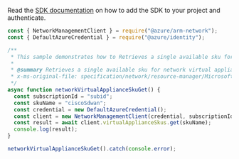 Read the [SDK documentation](https://github.com/Azure/azure-sdk-for-js/blob/%40azure%2Farm-network_27.0.0/sdk/network/arm-network/README.md) on how to add the SDK to your project and authenticate.

```javascript
const { NetworkManagementClient } = require("@azure/arm-network");
const { DefaultAzureCredential } = require("@azure/identity");

/**
 * This sample demonstrates how to Retrieves a single available sku for network virtual appliance.
 *
 * @summary Retrieves a single available sku for network virtual appliance.
 * x-ms-original-file: specification/network/resource-manager/Microsoft.Network/stable/2021-05-01/examples/NetworkVirtualApplianceSkuGet.json
 */
async function networkVirtualApplianceSkuGet() {
  const subscriptionId = "subid";
  const skuName = "ciscoSdwan";
  const credential = new DefaultAzureCredential();
  const client = new NetworkManagementClient(credential, subscriptionId);
  const result = await client.virtualApplianceSkus.get(skuName);
  console.log(result);
}

networkVirtualApplianceSkuGet().catch(console.error);
```
